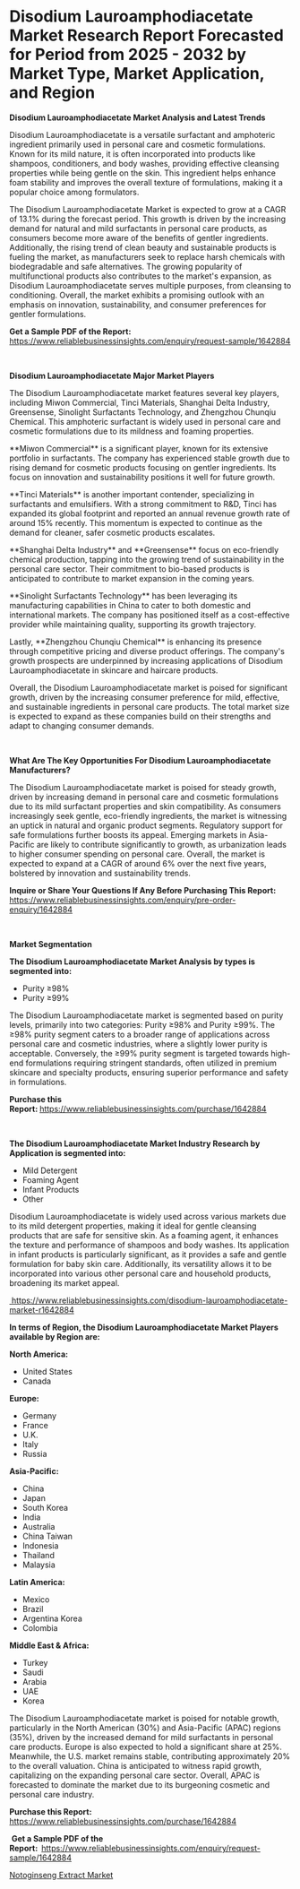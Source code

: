 <p><h1>Disodium Lauroamphodiacetate Market Research Report Forecasted for Period from 2025 -  2032 by Market Type, Market Application, and Region</h1></p><p><strong>Disodium Lauroamphodiacetate Market Analysis and Latest Trends</strong></p>
<p><p>Disodium Lauroamphodiacetate is a versatile surfactant and amphoteric ingredient primarily used in personal care and cosmetic formulations. Known for its mild nature, it is often incorporated into products like shampoos, conditioners, and body washes, providing effective cleansing properties while being gentle on the skin. This ingredient helps enhance foam stability and improves the overall texture of formulations, making it a popular choice among formulators.</p><p>The Disodium Lauroamphodiacetate Market is expected to grow at a CAGR of 13.1% during the forecast period. This growth is driven by the increasing demand for natural and mild surfactants in personal care products, as consumers become more aware of the benefits of gentler ingredients. Additionally, the rising trend of clean beauty and sustainable products is fueling the market, as manufacturers seek to replace harsh chemicals with biodegradable and safe alternatives. The growing popularity of multifunctional products also contributes to the market's expansion, as Disodium Lauroamphodiacetate serves multiple purposes, from cleansing to conditioning. Overall, the market exhibits a promising outlook with an emphasis on innovation, sustainability, and consumer preferences for gentler formulations.</p></p>
<p><strong>Get a Sample PDF of the Report:&nbsp;</strong> <a href="https://www.reliablebusinessinsights.com/enquiry/request-sample/1642884?utm_campaign=2707&utm_medium=2&utm_source=Github&utm_content=ia&utm_term=01042025&utm_id=disodium-lauroamphodiacetate">https://www.reliablebusinessinsights.com/enquiry/request-sample/1642884</a></p>
<p>&nbsp;</p>
<p><strong>Disodium Lauroamphodiacetate Major Market Players</strong></p>
<p><p>The Disodium Lauroamphodiacetate market features several key players, including Miwon Commercial, Tinci Materials, Shanghai Delta Industry, Greensense, Sinolight Surfactants Technology, and Zhengzhou Chunqiu Chemical. This amphoteric surfactant is widely used in personal care and cosmetic formulations due to its mildness and foaming properties.</p><p>**Miwon Commercial** is a significant player, known for its extensive portfolio in surfactants. The company has experienced stable growth due to rising demand for cosmetic products focusing on gentler ingredients. Its focus on innovation and sustainability positions it well for future growth.</p><p>**Tinci Materials** is another important contender, specializing in surfactants and emulsifiers. With a strong commitment to R&D, Tinci has expanded its global footprint and reported an annual revenue growth rate of around 15% recently. This momentum is expected to continue as the demand for cleaner, safer cosmetic products escalates.</p><p>**Shanghai Delta Industry** and **Greensense** focus on eco-friendly chemical production, tapping into the growing trend of sustainability in the personal care sector. Their commitment to bio-based products is anticipated to contribute to market expansion in the coming years.</p><p>**Sinolight Surfactants Technology** has been leveraging its manufacturing capabilities in China to cater to both domestic and international markets. The company has positioned itself as a cost-effective provider while maintaining quality, supporting its growth trajectory.</p><p>Lastly, **Zhengzhou Chunqiu Chemical** is enhancing its presence through competitive pricing and diverse product offerings. The company's growth prospects are underpinned by increasing applications of Disodium Lauroamphodiacetate in skincare and haircare products.</p><p>Overall, the Disodium Lauroamphodiacetate market is poised for significant growth, driven by the increasing consumer preference for mild, effective, and sustainable ingredients in personal care products. The total market size is expected to expand as these companies build on their strengths and adapt to changing consumer demands.</p></p>
<p>&nbsp;</p>
<p><strong>What Are The Key Opportunities For Disodium Lauroamphodiacetate Manufacturers?</strong></p>
<p><p>The Disodium Lauroamphodiacetate market is poised for steady growth, driven by increasing demand in personal care and cosmetic formulations due to its mild surfactant properties and skin compatibility. As consumers increasingly seek gentle, eco-friendly ingredients, the market is witnessing an uptick in natural and organic product segments. Regulatory support for safe formulations further boosts its appeal. Emerging markets in Asia-Pacific are likely to contribute significantly to growth, as urbanization leads to higher consumer spending on personal care. Overall, the market is expected to expand at a CAGR of around 6% over the next five years, bolstered by innovation and sustainability trends.</p></p>
<p><strong>Inquire or Share Your Questions If Any Before Purchasing This Report:</strong> <a href="https://www.reliablebusinessinsights.com/enquiry/pre-order-enquiry/1642884?utm_campaign=2707&utm_medium=2&utm_source=Github&utm_content=ia&utm_term=01042025&utm_id=disodium-lauroamphodiacetate">https://www.reliablebusinessinsights.com/enquiry/pre-order-enquiry/1642884</a></p>
<p>&nbsp;</p>
<p><strong>Market Segmentation</strong></p>
<p><strong>The Disodium Lauroamphodiacetate Market Analysis by types is segmented into:</strong></p>
<p><ul><li>Purity ≥98%</li><li>Purity ≥99%</li></ul></p>
<p><p>The Disodium Lauroamphodiacetate market is segmented based on purity levels, primarily into two categories: Purity ≥98% and Purity ≥99%. The ≥98% purity segment caters to a broader range of applications across personal care and cosmetic industries, where a slightly lower purity is acceptable. Conversely, the ≥99% purity segment is targeted towards high-end formulations requiring stringent standards, often utilized in premium skincare and specialty products, ensuring superior performance and safety in formulations.</p></p>
<p><strong>Purchase this Report:&nbsp;</strong><a href="https://www.reliablebusinessinsights.com/purchase/1642884?utm_campaign=2707&utm_medium=2&utm_source=Github&utm_content=ia&utm_term=01042025&utm_id=disodium-lauroamphodiacetate">https://www.reliablebusinessinsights.com/purchase/1642884</a></p>
<p>&nbsp;</p>
<p><strong>The Disodium Lauroamphodiacetate Market Industry Research by Application is segmented into:</strong></p>
<p><ul><li>Mild Detergent</li><li>Foaming Agent</li><li>Infant Products</li><li>Other</li></ul></p>
<p><p>Disodium Lauroamphodiacetate is widely used across various markets due to its mild detergent properties, making it ideal for gentle cleansing products that are safe for sensitive skin. As a foaming agent, it enhances the texture and performance of shampoos and body washes. Its application in infant products is particularly significant, as it provides a safe and gentle formulation for baby skin care. Additionally, its versatility allows it to be incorporated into various other personal care and household products, broadening its market appeal.</p></p>
<p><a href="https://www.reliablebusinessinsights.com/disodium-lauroamphodiacetate-market-r1642884?utm_campaign=2707&utm_medium=2&utm_source=Github&utm_content=ia&utm_term=01042025&utm_id=disodium-lauroamphodiacetate">&nbsp;https://www.reliablebusinessinsights.com/disodium-lauroamphodiacetate-market-r1642884</a></p>
<p><strong>In terms of Region, the Disodium Lauroamphodiacetate Market Players available by Region are:</strong></p>
<p>
    <p> <strong> North America: </strong>
        <ul>
            <li>United States</li>
            <li>Canada</li>
        </ul>
        </p> 
    <p> <strong> Europe: </strong>
        <ul>
            <li>Germany</li>
            <li>France</li>
            <li>U.K.</li>
            <li>Italy</li>
            <li>Russia</li>
        </ul>
        </p> 
    <p> <strong> Asia-Pacific: </strong>
        <ul>
            <li>China</li>
            <li>Japan</li>
            <li>South Korea</li>
            <li>India</li>
            <li>Australia</li>
            <li>China Taiwan</li>
            <li>Indonesia</li>
            <li>Thailand</li>
            <li>Malaysia</li>
        </ul>
        </p> 
    <p> <strong> Latin America: </strong>
        <ul>
            <li>Mexico</li>
            <li>Brazil</li>
            <li>Argentina Korea</li>
            <li>Colombia</li>
        </ul>
        </p> 
    <p> <strong> Middle East & Africa: </strong>
        <ul>
            <li>Turkey</li>
            <li>Saudi</li>
            <li>Arabia</li>
            <li>UAE</li>
            <li>Korea</li>
        </ul>
    </p>
    </p>
<p><p>The Disodium Lauroamphodiacetate market is poised for notable growth, particularly in the North American (30%) and Asia-Pacific (APAC) regions (35%), driven by the increased demand for mild surfactants in personal care products. Europe is also expected to hold a significant share at 25%. Meanwhile, the U.S. market remains stable, contributing approximately 20% to the overall valuation. China is anticipated to witness rapid growth, capitalizing on the expanding personal care sector. Overall, APAC is forecasted to dominate the market due to its burgeoning cosmetic and personal care industry.</p></p>
<p><strong>Purchase this Report: </strong><a href="https://www.reliablebusinessinsights.com/purchase/1642884?utm_campaign=2707&utm_medium=2&utm_source=Github&utm_content=ia&utm_term=01042025&utm_id=disodium-lauroamphodiacetate">https://www.reliablebusinessinsights.com/purchase/1642884</a></p>
<p>&nbsp;<strong>Get a Sample PDF of the Report:&nbsp;&nbsp;</strong><a href="https://www.reliablebusinessinsights.com/enquiry/request-sample/1642884?utm_campaign=2707&utm_medium=2&utm_source=Github&utm_content=ia&utm_term=01042025&utm_id=disodium-lauroamphodiacetate">https://www.reliablebusinessinsights.com/enquiry/request-sample/1642884</a></p>
<p><strong></strong></p>
<p><p><a href="https://github.com/benhaeneye/Market-Research-Report-List-1/blob/main/notoginseng-extract-market.md?utm_campaign=2707&utm_medium=2&utm_source=Github&utm_content=ia&utm_term=01042025&utm_id=disodium-lauroamphodiacetate">Notoginseng Extract Market</a></p></p>